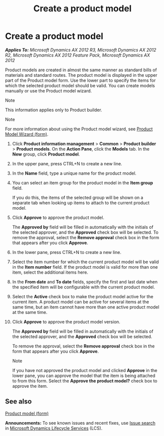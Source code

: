 ﻿---
title: Create a product model
TOCTitle: Create a product model
ms:assetid: fd88012a-4cf3-4d43-a420-7d8475750fd2
ms:mtpsurl: https://technet.microsoft.com/en-us/library/Aa573438(v=AX.60)
ms:contentKeyID: 36060110
ms.date: 04/18/2014
mtps_version: v=AX.60
f1_keywords:
- product builder
- create a product model
---

# Create a product model 


_**Applies To:** Microsoft Dynamics AX 2012 R3, Microsoft Dynamics AX 2012 R2, Microsoft Dynamics AX 2012 Feature Pack, Microsoft Dynamics AX 2012_

Product models are created in almost the same manner as standard bills of materials and standard routes. The product model is displayed in the upper part of the Product model form. Use the lower part to specify the items for which the selected product model should be valid. You can create models manually or use the Product model wizard.


> [!NOTE]
> <P>This information applies only to Product builder.</P>




> [!NOTE]
> <P>For more information about using the Product model wizard, see <A href="https://technet.microsoft.com/en-us/library/aa498534(v=ax.60)">Product Model Wizard (form)</A>.</P>



1.  Click **Product information management** \> **Common** \> **Product builder** \> **Product models**. On the **Action Pane**, click the **Models** tab. In the **New** group, click **Product model**.

2.  In the upper pane, press CTRL+N to create a new line.

3.  In the **Name** field, type a unique name for the product model.

4.  You can select an item group for the product model in the **Item group** field.
    
    If you do this, the items of the selected group will be shown on a separate tab when looking up items to attach to the current product model.

5.  Click **Approve** to approve the product model.
    
    The **Approved by** field will be filled in automatically with the initials of the selected approver, and the **Approved** check box will be selected. To remove the approval, select the **Remove approval** check box in the form that appears after you click **Approve**.

6.  In the lower pane, press CTRL+N to create a new line.

7.  Select the item number for which the current product model will be valid in the **Item number** field. If the product model is valid for more than one item, select the additional items here.

8.  In the **From date** and **To date** fields, specify the first and last date when the specified item will be configurable with the current product model.

9.  Select the **Active** check box to make the product model active for the current item. A product model can be active for several items at the same time, but an item cannot have more than one active product model at the same time.

10. Click **Approve** to approve the product model version.
    
    The **Approved by** field will be filled in automatically with the initials of the selected approver, and the **Approved** check box will be selected.
    
    To remove the approval, select the **Remove approval** check box in the form that appears after you click **Approve**.
    

    > [!NOTE]
    > <P>If you have not approved the product model and clicked <STRONG>Approve</STRONG> in the lower pane, you can approve the model that the item is being attached to from this form. Select the <STRONG>Approve the product model?</STRONG> check box to approve the item.</P>



## See also

[Product model (form)](https://technet.microsoft.com/en-us/library/aa574919\(v=ax.60\))

  
**Announcements:** To see known issues and recent fixes, use [Issue search](http://go.microsoft.com/fwlink/?linkid=389258) in [Microsoft Dynamics Lifecycle Services](http://go.microsoft.com/fwlink/?linkid=306505) (LCS).

